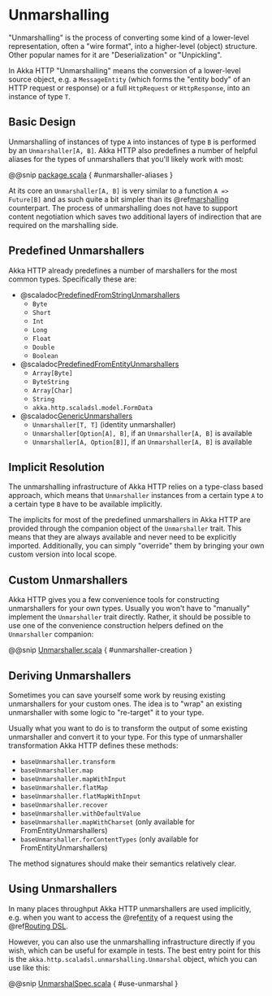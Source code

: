 <a id="http-unmarshalling-scala"></a>
# Unmarshalling

"Unmarshalling" is the process of converting some kind of a lower-level representation, often a "wire format", into a
higher-level (object) structure. Other popular names for it are "Deserialization" or "Unpickling".

In Akka HTTP "Unmarshalling" means the conversion of a lower-level source object, e.g. a `MessageEntity`
(which forms the "entity body" of an HTTP request or response) or a full `HttpRequest` or `HttpResponse`,
into an instance of type `T`.

## Basic Design

Unmarshalling of instances of type `A` into instances of type `B` is performed by an `Unmarshaller[A, B]`.
Akka HTTP also predefines a number of helpful aliases for the types of unmarshallers that you'll likely work with most:

@@snip [package.scala](../../../../../../../akka-http/src/main/scala/akka/http/scaladsl/unmarshalling/package.scala) { #unmarshaller-aliases }

At its core an `Unmarshaller[A, B]` is very similar to a function `A => Future[B]` and as such quite a bit simpler
than its @ref[marshalling](marshalling.md#http-marshalling-scala) counterpart. The process of unmarshalling does not have to support
content negotiation which saves two additional layers of indirection that are required on the marshalling side.

## Predefined Unmarshallers

Akka HTTP already predefines a number of marshallers for the most common types.
Specifically these are:

 * @scaladoc[PredefinedFromStringUnmarshallers](akka.http.scaladsl.unmarshalling.PredefinedFromStringUnmarshallers)
    * `Byte`
    * `Short`
    * `Int`
    * `Long`
    * `Float`
    * `Double`
    * `Boolean`
 * @scaladoc[PredefinedFromEntityUnmarshallers](akka.http.scaladsl.unmarshalling.PredefinedFromEntityUnmarshallers)
    * `Array[Byte]`
    * `ByteString`
    * `Array[Char]`
    * `String`
    * `akka.http.scaladsl.model.FormData`
 * @scaladoc[GenericUnmarshallers](akka.http.scaladsl.unmarshalling.GenericUnmarshallers)
    * `Unmarshaller[T, T]` (identity unmarshaller)
    * `Unmarshaller[Option[A], B]`, if an `Unmarshaller[A, B]` is available
    * `Unmarshaller[A, Option[B]]`, if an `Unmarshaller[A, B]` is available

## Implicit Resolution

The unmarshalling infrastructure of Akka HTTP relies on a type-class based approach, which means that `Unmarshaller`
instances from a certain type `A` to a certain type `B` have to be available implicitly.

The implicits for most of the predefined unmarshallers in Akka HTTP are provided through the companion object of the
`Unmarshaller` trait. This means that they are always available and never need to be explicitly imported.
Additionally, you can simply "override" them by bringing your own custom version into local scope.

## Custom Unmarshallers

Akka HTTP gives you a few convenience tools for constructing unmarshallers for your own types.
Usually you won't have to "manually" implement the `Unmarshaller` trait directly.
Rather, it should be possible to use one of the convenience construction helpers defined on the `Unmarshaller`
companion:

@@snip [Unmarshaller.scala](../../../../../../../akka-http/src/main/scala/akka/http/scaladsl/unmarshalling/Unmarshaller.scala) { #unmarshaller-creation }

## Deriving Unmarshallers

Sometimes you can save yourself some work by reusing existing unmarshallers for your custom ones.
The idea is to "wrap" an existing unmarshaller with some logic to "re-target" it to your type.

Usually what you want to do is to transform the output of some existing unmarshaller and convert it to your type.
For this type of unmarshaller transformation Akka HTTP defines these methods:

 * `baseUnmarshaller.transform`
 * `baseUnmarshaller.map`
 * `baseUnmarshaller.mapWithInput`
 * `baseUnmarshaller.flatMap`
 * `baseUnmarshaller.flatMapWithInput`
 * `baseUnmarshaller.recover`
 * `baseUnmarshaller.withDefaultValue`
 * `baseUnmarshaller.mapWithCharset` (only available for FromEntityUnmarshallers)
 * `baseUnmarshaller.forContentTypes` (only available for FromEntityUnmarshallers)

The method signatures should make their semantics relatively clear.

## Using Unmarshallers

In many places throughput Akka HTTP unmarshallers are used implicitly, e.g. when you want to access the @ref[entity](../routing-dsl/directives/marshalling-directives/entity.md#entity)
of a request using the @ref[Routing DSL](../routing-dsl/index.md#http-high-level-server-side-api).

However, you can also use the unmarshalling infrastructure directly if you wish, which can be useful for example in tests.
The best entry point for this is the `akka.http.scaladsl.unmarshalling.Unmarshal` object, which you can use like this:

@@snip [UnmarshalSpec.scala](../../../../../test/scala/docs/http/scaladsl/UnmarshalSpec.scala) { #use-unmarshal }
